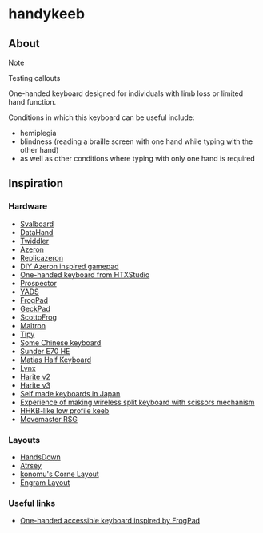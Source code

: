 # handykeeb

## About

> [!NOTE]
> Testing callouts

One-handed keyboard designed for individuals with limb loss or limited hand function.

Conditions in which this keyboard can be useful include:

- hemiplegia
- blindness (reading a braille screen with one hand while typing with the other hand)
- as well as other conditions where typing with only one hand is required

## Inspiration

### Hardware

- [Svalboard](https://svalboard.com/)
- [DataHand](https://en.wikipedia.org/wiki/DataHand)
- [Twiddler](https://mytwiddler.com/)
- [Azeron](https://azeron.eu)
- [Replicazeron](https://github.com/9R/replicazeron)
- [DIY Azeron inspired gamepad](https://www.instructables.com/Azeron-Game-Pad-DIY-Under-35/)
- [One-handed keyboard from HTXStudio](https://oshwhub.com/htx-studio/One-Handed_Keyboard)
- [Prospector](https://github.com/carrefinho/prospector)
- [YADS](https://github.com/janpfischer/zmk-dongle-screen)
- [FrogPad](http://www.frogpad.com/)
- [GeckPad](https://github.com/geckom/GeckoPad)
- [ScottoFrog](https://scottokeebs.com/blogs/macropads/scottofrog-handwired-macropad)
- [Maltron](https://maltron.com/)
- [Tipy](https://tipykeyboard.com/)
- [Some Chinese keyboard](https://item.taobao.com/item.htm?id=842895617801)
- [Sunder E70 HE](https://sunderkeyboards.com/products/sunder-e70-he)
- [Matias Half Keyboard](https://matias.store/products/half-keyboard)
- [Lynx](https://www.lynxware.org)
- [Harite v2](https://github.com/dlip/harite-v2)
- [Harite v3](https://kbd.news/Harite-v3-2687.html)
- [Self made keyboards in Japan](https://scrapbox.io/self-made-kbds-ja/)
- [Experience of making wireless split keyboard with scissors mechanism](https://note.com/copkbd/n/n619a4a6dbea7)
- [HHKB-like low profile keeb](https://note.com/copkbd/n/na3d4d4931048)
- [Movemaster RSG](https://movemaster.tech/en/blogs/news)

### Layouts

- [HandsDown](https://sites.google.com/alanreiser.com/handsdown)
- [Atrsey](https://artsey.io)
- [konomu's Corne Layout](https://keymapdb.com/keymaps/konomu/)
- [Engram Layout](https://engram-layouts.xyz/)

### Useful links

- [One-handed accessible keyboard inspired by FrogPad](https://www.kianryan.co.uk/2024-02-16-one-handed-accessible-keyboard-inspired-by-frogpad/)
